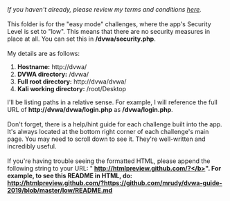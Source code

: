 <!DOCTYPE html>
<html lang="en-US">
<body>
<i>If you haven't already, please review my terms and conditions <a href=https://github.com/mrudy/dvwa-guide-2019/blob/master/README.md target="_blank">here</a>.</i>
<br><br>
This folder is for the "easy mode" challenges, where the app's Security Level is set to "low". This means that there are no security measures in place at all. You can set this in <b>/dvwa/security.php</b>.
<br><br>
My details are as follows:
<ol type="1">
  <li><b>Hostname:</b> http://dvwa/</li>
  <li><b>DVWA directory:</b> /dvwa/</li>
  <li><b>Full root directory:</b> http://dvwa/dvwa/</li>
  <li><b>Kali working directory:</b> /root/Desktop</li>
</ol>

I'll be listing paths in a relative sense. For example, I will reference the full URL of <b>http://dvwa/dvwa/login.php</b> as <b>/dvwa/login.php</b>. 
<br><br>
Don't forget, there is a help/hint guide for each challenge built into the app. It's always located at the bottom right corner of each challenge's main page. You may need to scroll down to see it. They're well-written and incredibly useful.
<br><br>
If you're having trouble seeing the formatted HTML, please append the following string to your URL: "<b> http://htmlpreview.github.com/?</b>". For example, to see this README in HTML, do: http://htmlpreview.github.com/?https://github.com/mrudy/dvwa-guide-2019/blob/master/low/README.md
</body>
</html>
